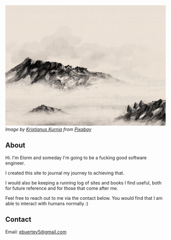 <img src="../images/fog.jpg" class="img-fluid"  alt="Foggy hill with cabin">
<cite>Image by <a href="https://pixabay.com/users/noskill1343-212332/?utm_source=link-attribution&amp;utm_medium=referral&amp;utm_campaign=image&amp;utm_content=1595365"> Kristianus Kurnia</a> from <a href="https://pixabay.com/?utm_source=link-attribution&amp;utm_medium=referral&amp;utm_campaign=image&amp;utm_content=1595365">Pixabay</a></cite>

## About
Hi. I'm Elorm and someday I'm going to be a fucking good software engineer.

I created this site to journal my journey to achieving that.

I would also be keeping a running log of sites and books I find useful, both for future reference and for those that come after me.

Feel free to reach out to me via the contact below. You would find that I am able to interact with humans normally :)

## Contact
Email: ebuertey5@gmail.com
